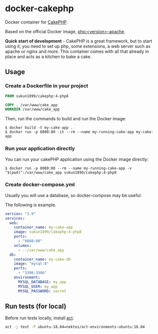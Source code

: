 # docker-cakephp

Docker container for [CakePHP](https://cakephp.org/).

Based on the official Docker image, [php:\<version>-apache](https://hub.docker.com/_/php).

**Quick start of development** - CakePHP is a great framework, but to start using it, you need to set up php, some extensions, a web server such as apache or nginx and more. This container comes with all that already in place and acts as a kitchen to bake a cake.

## Usage

### Create a Dockerfile in your project

```dockerfile
FROM sukun1899/cakephp:4-php8

COPY . /var/www/cake_app
WORKDIR /var/www/cake_app
```

Then, run the commands to build and run the Docker image:

```console
$ docker build -t my-cake-app .
$ docker run -p 8080:80 -it --rm --name my-running-cake-app my-cake-app
```

### Run your application directly

You can run your cakePHP application using the Docker image directly:

```console
$ docker run -p 8080:80 --rm --name my-running-cake-app -v "$(pwd)":/var/www/cake_app sukun1899/cakephp:4-php8
```

### Create docker-compose.yml

Usually you will use a database, so docker-compose may be useful.

The following is example.

```yaml
version: "3.9"
services:
  web:
    container_name: my-cake-app
    image: sukun1899/cakephp:4-php8
    ports:
      - "8080:80"
    volumes:
      - .:/var/www/cake_app
  db:
    container_name: my-cake-db
    image: "mysql:8"
    ports:
      - "3306:3306"
    environment:
      MYSQL_DATABASE: my_app
      MYSQL_USER: my_app
      MYSQL_PASSWORD: secret
```

## Run tests (for local)

Before run tests locally, install [act](https://github.com/nektos/act).

```sh
act -j test -P ubuntu-18.04=nektos/act-environments-ubuntu:18.04
```

